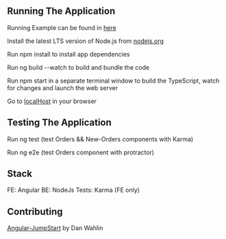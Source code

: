 ## Running The Application
Running Example can be found in [here](https://bny-crm-example.herokuapp.com/)

Install the latest LTS version of Node.js from [nodejs.org](https://nodejs.org)

Run npm install to install app dependencies

Run ng build --watch to build and bundle the code

Run npm start in a separate terminal window to build the TypeScript, watch for changes and launch the web server 

Go to [localHost](http://localhost:8080) in your browser

## Testing The Application
Run ng test (test Orders && New-Orders components with Karma)

Run ng e2e (test Orders component with protractor)

## Stack
FE: Angular
BE: NodeJs
Tests: Karma (FE only)

## Contributing
[Angular-JumpStart](https://github.com/DanWahlin/Angular-JumpStart) by Dan Wahlin
